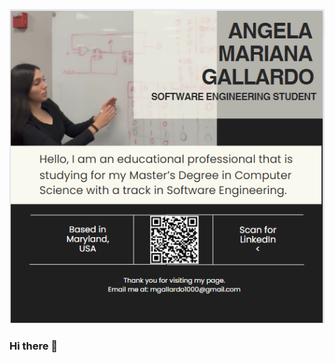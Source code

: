 ![](https://github.com/mgallardo1000/mgallardo1000/blob/dba5340c87de9d9c98f3646ded300965a02e67b2/MarianaBanner.png)

### Hi there 👋

<!--
**mgallardo1000/mgallardo1000** is a ✨ _special_ ✨ repository because its `README.md` (this file) appears on your GitHub profile.

Here are some ideas to get you started:

- 🔭 I’m currently working on ...
- 🌱 I’m currently learning ...
- 👯 I’m looking to collaborate on ...
- 🤔 I’m looking for help with ...
- 💬 Ask me about ...
- 📫 How to reach me: ...
- 😄 Pronouns: ...
- ⚡ Fun fact: ...
-->
